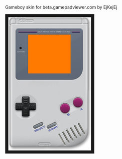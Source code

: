 <p align="left">
Gameboy skin for beta.gamepadviewer.com by EjKejEj
</p>
<p align="left">
<img src="https://github.com/EjKejEj/Gamepad-Viewer-skins/blob/main/Gameboy/gameboy.png" width="266" height="429" border="10"/>
</p>

